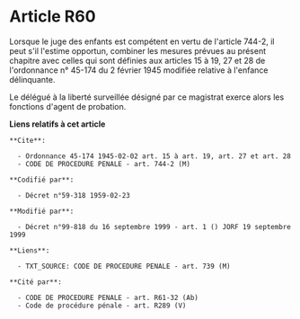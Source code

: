 # Article R60

Lorsque le juge des enfants est compétent en vertu de l'article 744-2, il peut s'il l'estime opportun, combiner les mesures
prévues au présent chapitre avec celles qui sont définies aux articles 15 à 19, 27 et 28 de l'ordonnance n° 45-174 du 2
février 1945 modifiée relative à l'enfance délinquante.

Le délégué à la liberté surveillée désigné par ce magistrat exerce alors les fonctions d'agent de probation.

**Liens relatifs à cet article**

	**Cite**:

	  - Ordonnance 45-174 1945-02-02 art. 15 à art. 19, art. 27 et art. 28
	  - CODE DE PROCEDURE PENALE - art. 744-2 (M)

	**Codifié par**:

	  - Décret n°59-318 1959-02-23

	**Modifié par**:

	  - Décret n°99-818 du 16 septembre 1999 - art. 1 () JORF 19 septembre 1999

	**Liens**:

	  - TXT_SOURCE: CODE DE PROCEDURE PENALE - art. 739 (M)

	**Cité par**:

	  - CODE DE PROCEDURE PENALE - art. R61-32 (Ab)
	  - Code de procédure pénale - art. R289 (V)
